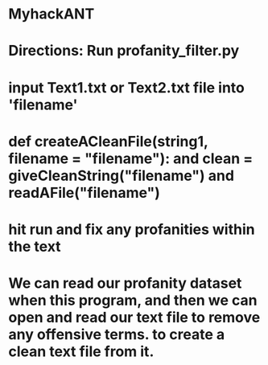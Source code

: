 # MyhackANT
# Directions: Run profanity_filter.py
# input Text1.txt or Text2.txt file into 'filename'
# def createACleanFile(string1, filename = "filename"): and clean = giveCleanString("filename") and readAFile("filename")
# hit run and fix any profanities within the text
# We can read our profanity dataset when this program, and then we can open and read our text file to remove any offensive terms. to create a clean text file from it.
